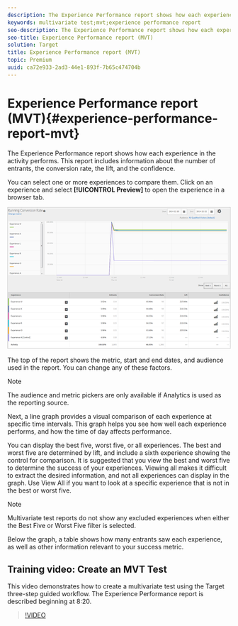 ```yaml
---
description: The Experience Performance report shows how each experience in the activity performs.This report includes information about the number of entrants, the conversion rate, the lift, and the confidence.
keywords: multivariate test;mvt;experience performance report
seo-description: The Experience Performance report shows how each experience in the activity performs.This report includes information about the number of entrants, the conversion rate, the lift, and the confidence.
seo-title: Experience Performance report (MVT)
solution: Target
title: Experience Performance report (MVT)
topic: Premium
uuid: ca72e933-2ad3-44e1-893f-7b65c474704b
---
```


# Experience Performance report (MVT){#experience-performance-report-mvt}

The Experience Performance report shows how each experience in the activity performs. This report includes information about the number of entrants, the conversion rate, the lift, and the confidence.

You can select one or more experiences to compare them. Click on an experience and select **[!UICONTROL Preview]** to open the experience in a browser tab.

![](assets/experienceperformancetable.png)

The top of the report shows the metric, start and end dates, and audience used in the report. You can change any of these factors.

>[!NOTE]
>
>The audience and metric pickers are only available if Analytics is used as the reporting source.

Next, a line graph provides a visual comparison of each experience at specific time intervals. This graph helps you see how well each experience performs, and how the time of day affects performance.

You can display the best five, worst five, or all experiences. The best and worst five are determined by lift, and include a sixth experience showing the control for comparison. It is suggested that you view the best and worst five to determine the success of your experiences. Viewing all makes it difficult to extract the desired information, and not all experiences can display in the graph. Use View All if you want to look at a specific experience that is not in the best or worst five.

>[!NOTE]
>
>Multivariate test reports do not show any excluded experiences when either the Best Five or Worst Five filter is selected.

Below the graph, a table shows how many entrants saw each experience, as well as other information relevant to your success metric. 

## Training video: Create an MVT Test

This video demonstrates how to create a multivariate test using the Target three-step guided workflow. The Experience Performance report is described beginning at 8:20.

>[!VIDEO](https://www.youtube.com/watch?v=X8w5IQqEOow)